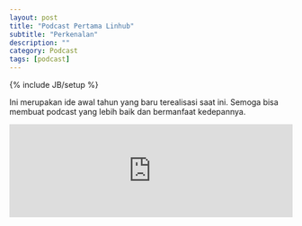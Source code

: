 ```yaml
---
layout: post
title: "Podcast Pertama Linhub"
subtitle: "Perkenalan"
description: ""
category: Podcast
tags: [podcast]
---
```

{% include JB/setup %}

Ini merupakan ide awal tahun yang baru terealisasi saat ini. Semoga bisa membuat podcast yang lebih baik dan bermanfaat kedepannya.

<iframe width="100%" height="166" scrolling="no" frameborder="no" src="https://w.soundcloud.com/player/?url=https%3A//api.soundcloud.com/tracks/372581426&amp;color=%23ff5500&amp;auto_play=true&amp;hide_related=false&amp;show_comments=true&amp;show_user=true&amp;show_reposts=false&amp;show_teaser=true"></iframe>